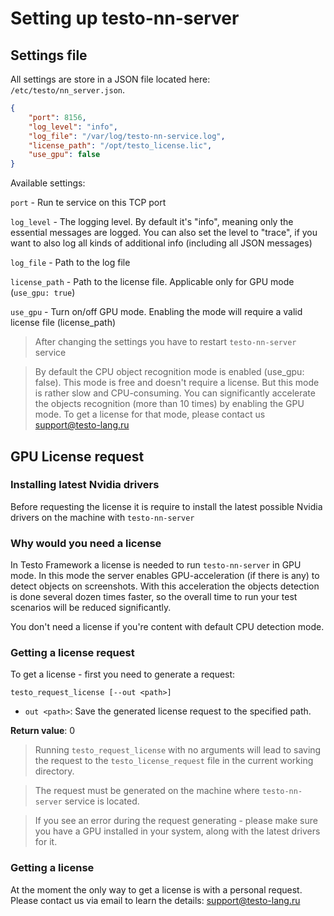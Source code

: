 #  Setting up testo-nn-server

## Settings file

All settings are store in a JSON file located here: `/etc/testo/nn_server.json`.

```json
{
	"port": 8156,
	"log_level": "info",
	"log_file": "/var/log/testo-nn-service.log",
	"license_path": "/opt/testo_license.lic",
	"use_gpu": false
}
```

Available settings:

`port` - Run te service on this TCP port

`log_level` - The logging level. By default it's "info", meaning only the essential messages are logged. You can also set the level to "trace", if you want to also log all kinds of additional info (including all JSON messages)

`log_file` - Path to the log file

`license_path` - Path to the license file. Applicable only for GPU mode (`use_gpu: true`)

`use_gpu` - Turn on/off GPU mode. Enabling the mode will require a valid license file (license_path)

> After changing the settings you have to restart `testo-nn-server` service

> By default the CPU object recognition mode is enabled (use_gpu: false). This mode is free and doesn't require a license. But this mode is rather slow and CPU-consuming. You can significantly accelerate the objects recognition (more than 10 times) by enabling the GPU mode. To get a license for that mode, please contact us support@testo-lang.ru

## GPU License request

### Installing latest Nvidia drivers

Before requesting the license it is require to install the latest possible Nvidia drivers on the machine with `testo-nn-server`


### Why would you need a license

In Testo Framework a license is needed to run `testo-nn-server` in GPU mode. In this mode the server enables GPU-acceleration (if there is any) to detect objects on screenshots. With this acceleration the objects detection is done several dozen times faster, so the overall time to run your test scenarios will be reduced significantly.

You don't need a license if you're content with default CPU detection mode.

### Getting a license request

To get a license - first you need to generate a request:

```text
testo_request_license [--out <path>]
```

-   `out <path>`: Save the generated license request to the specified path.

**Return value**: 0

> Running `testo_request_license` with no arguments will lead to saving the request to the `testo_license_request` file in the current working directory.

> The request must be generated on the machine where `testo-nn-server` service is located.

> If you see an error during the request generating - please make sure you have a GPU installed in your system, along with the latest drivers for it.

### Getting a license

At the moment the only way to get a license is with a personal request. Please contact us via email to learn the details: support@testo-lang.ru
